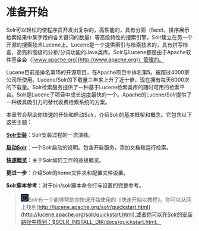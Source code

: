 # 准备开始
Solr可以轻松的使程序员开发出复杂的，高性能的，具有分面（facet，排序展示检索结果中某字段的各关键词的数量）等高级特性的搜索引擎。Solr建立在另一个开源的搜索技术Lucene上。Lucene是一个提供索引与检索技术的，具有拼写检查，高亮和高级的分析/分词功能的Java类库。Solr与Lucene都是由于Apache软件基金会（[www.apache.org](http://www.apache.org)）管理的。

Lucene目前是排名第15的开源项目，在Apache项目中排名第5。被超过4000家公司所使用。Lucene/Solr的下载量三年来上升了近十倍，现在拥有每天6000次的下载量。Solr检索服务提供了一种基于Lucene检索类库的随时可用的检索平台。Solr是Lucene子项目中成长速度最快的一个。Apache的Lucene/Solr提供了一种极具吸引力的替代收费检索系统的方案。

本章节会帮助你快速的开始和启动Solr，介绍Solr的基本框架和概念。它包含以下这些主题：

**[Solr安装](01-0-InstallingSolr/InstallingSolr.md)**：Solr安装过程的一次演练。

**[启动Solr](01-1-RunningSolr/RunningSolr.md)**：一个Solr启动的说明。包含开启服务，添加文档和运行检索。

**[快速概览](01-1-RunningSolr/AQuickOverview.md)**：关于Solr如何工作的高级概览。

**更进一步**：介绍Solr的home文件夹和配置文件设置。

**Solr脚本参考**：对于bin/solr脚本命令行与设置的完整参考。


>![](../img/info-img.png)Solr有一个能够帮助你快速开始使用的《快速开始以教程》。你可以从网上找到[http://lucene.apache.org/solr/quickstart.html](http://lucene.apache.org/solr/quickstart.html),或者你可以在Solr的安装路径中找到：$SOLR_INSTALL_DIR/docs/quickstart.html。